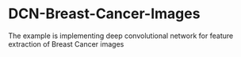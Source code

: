 # DCN-Breast-Cancer-Images
The example is implementing deep convolutional network for feature extraction of Breast Cancer images

